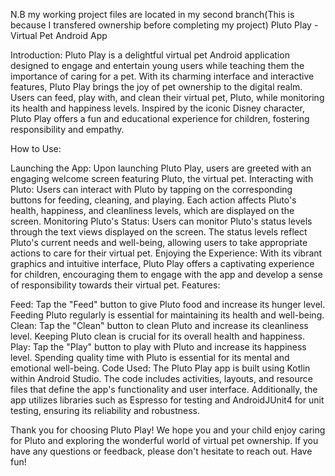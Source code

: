 N.B my working project files are located in my second branch(This is because I transfered ownership before completing my project)
Pluto Play - Virtual Pet Android App

Introduction:
Pluto Play is a delightful virtual pet Android application designed to engage and entertain young users while teaching them the importance of caring for a pet. With its charming interface and interactive features, Pluto Play brings the joy of pet ownership to the digital realm. Users can feed, play with, and clean their virtual pet, Pluto, while monitoring its health and happiness levels. Inspired by the iconic Disney character, Pluto Play offers a fun and educational experience for children, fostering responsibility and empathy.

How to Use:

Launching the App: Upon launching Pluto Play, users are greeted with an engaging welcome screen featuring Pluto, the virtual pet.
Interacting with Pluto: Users can interact with Pluto by tapping on the corresponding buttons for feeding, cleaning, and playing. Each action affects Pluto's health, happiness, and cleanliness levels, which are displayed on the screen.
Monitoring Pluto's Status: Users can monitor Pluto's status levels through the text views displayed on the screen. The status levels reflect Pluto's current needs and well-being, allowing users to take appropriate actions to care for their virtual pet.
Enjoying the Experience: With its vibrant graphics and intuitive interface, Pluto Play offers a captivating experience for children, encouraging them to engage with the app and develop a sense of responsibility towards their virtual pet.
Features:

Feed: Tap the "Feed" button to give Pluto food and increase its hunger level. Feeding Pluto regularly is essential for maintaining its health and well-being.
Clean: Tap the "Clean" button to clean Pluto and increase its cleanliness level. Keeping Pluto clean is crucial for its overall health and happiness.
Play: Tap the "Play" button to play with Pluto and increase its happiness level. Spending quality time with Pluto is essential for its mental and emotional well-being.
Code Used:
The Pluto Play app is built using Kotlin within Android Studio. The code includes activities, layouts, and resource files that define the app's functionality and user interface. Additionally, the app utilizes libraries such as Espresso for testing and AndroidJUnit4 for unit testing, ensuring its reliability and robustness.

Thank you for choosing Pluto Play!
We hope you and your child enjoy caring for Pluto and exploring the wonderful world of virtual pet ownership. If you have any questions or feedback, please don't hesitate to reach out. Have fun!
